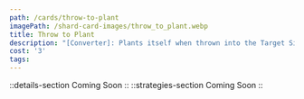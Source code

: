 ```yaml
---
path: /cards/throw-to-plant
imagePath: /shard-card-images/throw_to_plant.webp
title: Throw to Plant
description: "[Converter]: Plants itself when thrown into the Target Site."
cost: '3'
tags:
---
```

::details-section
Coming Soon
::
::strategies-section
Coming Soon
::